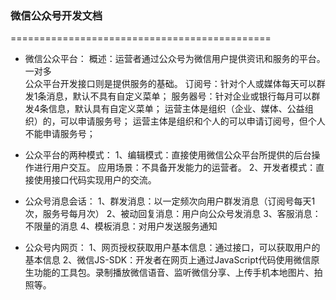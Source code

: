 ### 微信公众号开发文档
=============================================

* 微信公众平台：
        概述：运营者通过公众号为微信用户提供资讯和服务的平台。一对多  
        公众平台开发接口则是提供服务的基础。
        订阅号：针对个人或媒体每天可以群发1条消息，默认不具有自定义菜单；
        服务器号：针对企业或银行每月可以群发4条信息，默认具有自定义菜单；
        运营主体是组织（企业、媒体、公益组织）的，可以申请服务号；
        运营主体是组织和个人的可以申请订阅号，但个人不能申请服务号；

* 公众平台的两种模式：
        1、编辑模式：直接使用微信公众平台所提供的后台操作进行用户交互。
            应用场景：不具备开发能力的运营者。
        2、开发者模式：直接使用接口代码实现用户的交流。

* 公众号消息会话：
        1、群发消息：以一定频次向用户群发消息（订阅号每天1次，服务号每月次）
        2、被动回复消息：用户向公众号发消息
        3、客服消息：不限量的消息
        4、模板消息：对用户发送服务通知

* 公众号内网页：
        1、网页授权获取用户基本信息：通过接口，可以获取用户的基本信息
        2、微信JS-SDK：开发者在网页上通过JavaScript代码使用微信原生功能的工具包。录制播放微信语音、监听微信分享、上传手机本地图片、拍照等。

